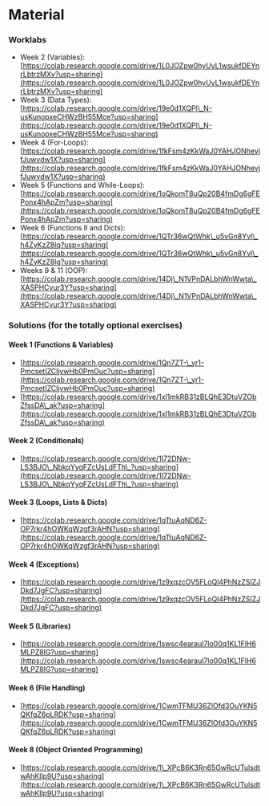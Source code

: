 # Material

### Worklabs

* Week 2 (Variables): [https://colab.research.google.com/drive/1L0JOZpw0hyUyL1wsukfDEYnrLbtrzMXv?usp=sharing](https://colab.research.google.com/drive/1L0JOZpw0hyUyL1wsukfDEYnrLbtrzMXv?usp=sharing)
* Week 3 (Data Types): [https://colab.research.google.com/drive/19e0d1XQPl\_N-usKunopxeCHWzBH55Mce?usp=sharing](https://colab.research.google.com/drive/19e0d1XQPl\_N-usKunopxeCHWzBH55Mce?usp=sharing)
* Week 4 (For-Loops): [https://colab.research.google.com/drive/1fkFsm4zKkWaJ0YAHJONhevjfJuwvdw1X?usp=sharing](https://colab.research.google.com/drive/1fkFsm4zKkWaJ0YAHJONhevjfJuwvdw1X?usp=sharing)
* Week 5 (Functions and While-Loops): [https://colab.research.google.com/drive/1oQkomT8uQp20B4fmDg6gFEPonx4hApZm?usp=sharing](https://colab.research.google.com/drive/1oQkomT8uQp20B4fmDg6gFEPonx4hApZm?usp=sharing)
* Week 6 (Functions II and Dicts): [https://colab.research.google.com/drive/1QTr36wQtWhk\_u5vGn8Yvl\_h4ZyKzZ8lq?usp=sharing](https://colab.research.google.com/drive/1QTr36wQtWhk\_u5vGn8Yvl\_h4ZyKzZ8lq?usp=sharing)
* Weeks 9 & 11 (OOP): [https://colab.research.google.com/drive/14Dj\_N1VPnDALbhWnWwta\_XASPHCyur3Y?usp=sharing](https://colab.research.google.com/drive/14Dj\_N1VPnDALbhWnWwta\_XASPHCyur3Y?usp=sharing)

### Solutions (for the totally optional exercises)

#### Week 1 (Functions & Variables)

* [https://colab.research.google.com/drive/1Qn7ZT-\_yr1-PmcsetIZCljvwHb0PmOuc?usp=sharing](https://colab.research.google.com/drive/1Qn7ZT-\_yr1-PmcsetIZCljvwHb0PmOuc?usp=sharing)
* [https://colab.research.google.com/drive/1xl1mkRB31zBLQhE3DtuVZObZfssDA\_ak?usp=sharing](https://colab.research.google.com/drive/1xl1mkRB31zBLQhE3DtuVZObZfssDA\_ak?usp=sharing)

#### Week 2 (Conditionals)

* [https://colab.research.google.com/drive/1I72DNw-LS3BJO\_NbkqYyqFZcUsLdFTh\_?usp=sharing](https://colab.research.google.com/drive/1I72DNw-LS3BJO\_NbkqYyqFZcUsLdFTh\_?usp=sharing)

#### Week 3 (Loops, Lists & Dicts)

* [https://colab.research.google.com/drive/1qTtuAqND6Z-OP7rkr4hOWKqWzgf3rAHN?usp=sharing](https://colab.research.google.com/drive/1qTtuAqND6Z-OP7rkr4hOWKqWzgf3rAHN?usp=sharing)

#### **Week 4 (Exceptions)**

* [https://colab.research.google.com/drive/1z9xqzcOV5FLoQl4PhNzZSIZJDkd7JgFC?usp=sharing](https://colab.research.google.com/drive/1z9xqzcOV5FLoQl4PhNzZSIZJDkd7JgFC?usp=sharing)

#### Week 5 (Libraries)

* [https://colab.research.google.com/drive/1swsc4earaul7lo00q1KL1FlH6MLPZ8lG?usp=sharing](https://colab.research.google.com/drive/1swsc4earaul7lo00q1KL1FlH6MLPZ8lG?usp=sharing)

#### Week 6 (File Handling)

* [https://colab.research.google.com/drive/1CwmTFMU36ZlOfd3OuYKN5QKfqZ6pLRDK?usp=sharing](https://colab.research.google.com/drive/1CwmTFMU36ZlOfd3OuYKN5QKfqZ6pLRDK?usp=sharing)

#### **Week 8 (Object Oriented Programming)**

* [https://colab.research.google.com/drive/1\_XPcB6K3Rn65GwRcUTulsdtwAhKIlp9U?usp=sharing](https://colab.research.google.com/drive/1\_XPcB6K3Rn65GwRcUTulsdtwAhKIlp9U?usp=sharing)
